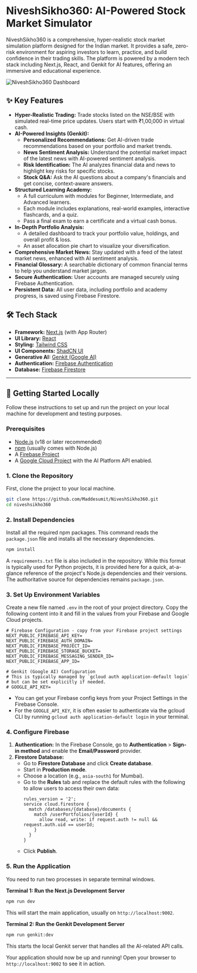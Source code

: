 # NiveshSikho360: AI-Powered Stock Market Simulator

NiveshSikho360 is a comprehensive, hyper-realistic stock market simulation platform designed for the Indian market. It provides a safe, zero-risk environment for aspiring investors to learn, practice, and build confidence in their trading skills. The platform is powered by a modern tech stack including Next.js, React, and Genkit for AI features, offering an immersive and educational experience.

![NiveshSikho360 Dashboard](https://placehold.co/800x400.png?text=NiveshSikho360+App+Screenshot)

## ✨ Key Features

- **Hyper-Realistic Trading:** Trade stocks listed on the NSE/BSE with simulated real-time price updates. Users start with ₹1,00,000 in virtual cash.
- **AI-Powered Insights (Genkit):**
    - **Personalized Recommendations:** Get AI-driven trade recommendations based on your portfolio and market trends.
    - **News Sentiment Analysis:** Understand the potential market impact of the latest news with AI-powered sentiment analysis.
    - **Risk Identification:** The AI analyzes financial data and news to highlight key risks for specific stocks.
    - **Stock Q&A:** Ask the AI questions about a company's financials and get concise, context-aware answers.
- **Structured Learning Academy:**
    - A full curriculum with modules for Beginner, Intermediate, and Advanced learners.
    - Each module includes explanations, real-world examples, interactive flashcards, and a quiz.
    - Pass a final exam to earn a certificate and a virtual cash bonus.
- **In-Depth Portfolio Analysis:**
    - A detailed dashboard to track your portfolio value, holdings, and overall profit & loss.
    - An asset allocation pie chart to visualize your diversification.
- **Comprehensive Market News:** Stay updated with a feed of the latest market news, enhanced with AI sentiment analysis.
- **Financial Glossary:** A searchable dictionary of common financial terms to help you understand market jargon.
- **Secure Authentication:** User accounts are managed securely using Firebase Authentication.
- **Persistent Data:** All user data, including portfolio and academy progress, is saved using Firebase Firestore.

## 🛠️ Tech Stack

- **Framework:** [Next.js](https://nextjs.org/) (with App Router)
- **UI Library:** [React](https://reactjs.org/)
- **Styling:** [Tailwind CSS](https://tailwindcss.com/)
- **UI Components:** [ShadCN UI](https://ui.shadcn.com/)
- **Generative AI:** [Genkit (Google AI)](https://firebase.google.com/docs/genkit)
- **Authentication:** [Firebase Authentication](https://firebase.google.com/docs/auth)
- **Database:** [Firebase Firestore](https://firebase.google.com/docs/firestore)

---

## 🚀 Getting Started Locally

Follow these instructions to set up and run the project on your local machine for development and testing purposes.

### Prerequisites

- [Node.js](https://nodejs.org/en/) (v18 or later recommended)
- [npm](https://www.npmjs.com/) (usually comes with Node.js)
- A [Firebase Project](https://console.firebase.google.com/)
- A [Google Cloud Project](https://console.cloud.google.com/) with the AI Platform API enabled.

### 1. Clone the Repository

First, clone the project to your local machine.

```bash
git clone https://github.com/Maddesumit/NiveshSikho360.git
cd niveshsikho360
```

### 2. Install Dependencies

Install all the required npm packages. This command reads the `package.json` file and installs all the necessary dependencies.

```bash
npm install
```

A `requirements.txt` file is also included in the repository. While this format is typically used for Python projects, it is provided here for a quick, at-a-glance reference of the project's Node.js dependencies and their versions. The authoritative source for dependencies remains `package.json`.

### 3. Set Up Environment Variables

Create a new file named `.env` in the root of your project directory. Copy the following content into it and fill in the values from your Firebase and Google Cloud projects.

```env
# Firebase Configuration - copy from your Firebase project settings
NEXT_PUBLIC_FIREBASE_API_KEY=
NEXT_PUBLIC_FIREBASE_AUTH_DOMAIN=
NEXT_PUBLIC_FIREBASE_PROJECT_ID=
NEXT_PUBLIC_FIREBASE_STORAGE_BUCKET=
NEXT_PUBLIC_FIREBASE_MESSAGING_SENDER_ID=
NEXT_PUBLIC_FIREBASE_APP_ID=

# Genkit (Google AI) Configuration
# This is typically managed by `gcloud auth application-default login`
# but can be set explicitly if needed.
# GOOGLE_API_KEY=
```
- You can get your Firebase config keys from your Project Settings in the Firebase Console.
- For the `GOOGLE_API_KEY`, it is often easier to authenticate via the gcloud CLI by running `gcloud auth application-default login` in your terminal.

### 4. Configure Firebase

1.  **Authentication:** In the Firebase Console, go to **Authentication** > **Sign-in method** and enable the **Email/Password** provider.
2.  **Firestore Database:**
    - Go to **Firestore Database** and click **Create database**.
    - Start in **Production mode**.
    - Choose a location (e.g., `asia-south1` for Mumbai).
    - Go to the **Rules** tab and replace the default rules with the following to allow users to access their own data:
      ```
      rules_version = '2';
      service cloud.firestore {
        match /databases/{database}/documents {
          match /userPortfolios/{userId} {
            allow read, write: if request.auth != null && request.auth.uid == userId;
          }
        }
      }
      ```
    - Click **Publish**.

### 5. Run the Application

You need to run two processes in separate terminal windows.

**Terminal 1: Run the Next.js Development Server**
```bash
npm run dev
```
This will start the main application, usually on `http://localhost:9002`.

**Terminal 2: Run the Genkit Development Server**
```bash
npm run genkit:dev
```
This starts the local Genkit server that handles all the AI-related API calls.

Your application should now be up and running! Open your browser to `http://localhost:9002` to see it in action.
